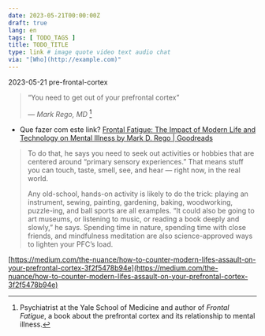 ```yaml
---
date: 2023-05-21T00:00:00Z
draft: true
lang: en
tags: [ TODO_TAGS ]
title: TODO_TITLE
type: link # image quote video text audio chat
via: "[Who](http://example.com)"
---
```



2023-05-21 pre-frontal-cortex


> “You need to get out of your prefrontal cortex”
>
> — _Mark Rego, MD_ [^1]

[^1]: Psychiatrist at the Yale School of Medicine and author of _Frontal Fatigue_, a book about the prefrontal cortex and its relationship to mental illness.

* Que fazer com este link? [Frontal Fatigue: The Impact of Modern Life and Technology on Mental Illness by Mark D. Rego | Goodreads](https://www.goodreads.com/book/show/59236682-frontal-fatigue)

> To do that, he says you need to seek out activities or hobbies that are centered around “primary sensory experiences.” That means stuff you can touch, taste, smell, see, and hear — right now, in the real world.
>
> Any old-school, hands-on activity is likely to do the trick: playing an instrument, sewing, painting, gardening, baking, woodworking, puzzle-ing, and ball sports are all examples. “It could also be going to art museums, or listening to music, or reading a book deeply and slowly,” he says. Spending time in nature, spending time with close friends, and mindfulness meditation are also science-approved ways to lighten your PFC’s load.

[https://medium.com/the-nuance/how-to-counter-modern-lifes-assault-on-your-prefrontal-cortex-3f2f5478b94e](https://medium.com/the-nuance/how-to-counter-modern-lifes-assault-on-your-prefrontal-cortex-3f2f5478b94e)


